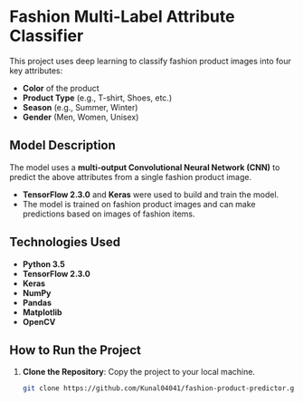 # Fashion Multi-Label Attribute Classifier

This project uses deep learning to classify fashion product images into four key attributes:
- **Color** of the product
- **Product Type** (e.g., T-shirt, Shoes, etc.)
- **Season** (e.g., Summer, Winter)
- **Gender** (Men, Women, Unisex)

## Model Description
The model uses a **multi-output Convolutional Neural Network (CNN)** to predict the above attributes from a single fashion product image. 
- **TensorFlow 2.3.0** and **Keras** were used to build and train the model.
- The model is trained on fashion product images and can make predictions based on images of fashion items.

## Technologies Used
- **Python 3.5**
- **TensorFlow 2.3.0**
- **Keras**
- **NumPy**
- **Pandas**
- **Matplotlib**
- **OpenCV**

## How to Run the Project

1. **Clone the Repository**: Copy the project to your local machine.
   ```bash
   git clone https://github.com/Kunal04041/fashion-product-predictor.git

